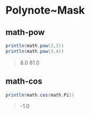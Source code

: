 # Polynote~Mask

## math-pow

```scala
println(math.pow(2,3))
println(math.pow(3,4))
```

> 
> <div class="output" rel="stdout" mime-type="text/plain">8.0
> 81.0
> </div>


 
> 

## math-cos

```scala
println(math.cos(math.Pi))
```

> 
> <div class="output" rel="stdout" mime-type="text/plain">-1.0
> </div>
